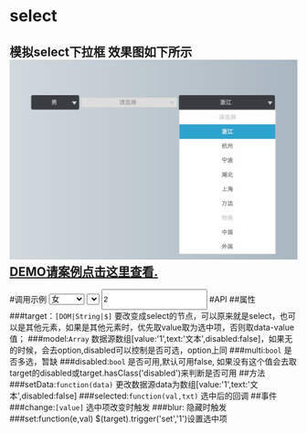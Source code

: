 # select
模拟select下拉框
效果图如下所示
![select](example/selectpick.png)
**[DEMO请案例点击这里查看.](http://www.lovewebgames.com/jsmodule/select.html "select demo")**
----------
#调用示例
	<select name="select" id="select">
		<option value="-1">请选择</option>
		<option value="1">男</option>
		<option value="0" selected="true">女</option>
		<option value="10" disabled="true">"'人妖</option>
	</select>
	<select id="select2"></select>
	<input type="text" id="select3" style="height:30px;" value="2">
	<a id="select4" data-value="1"></a>
	<script type="text/javascript" src="../src/jquery-1.11.2.js"></script>
	<script type="text/javascript" src="../src/select.js"></script>
	<script>
	var select = new Select();
	select.init({
		target: '#select'
	});
	$('#select2').Select({
		width:100,
		model: [{
			text: "请选择",
			value: "1"
		}]
	});
	var model=[{
			text: "浙江浙江浙江浙江浙江",
			value: "1"
		},{
			text: "杭州",
			value: "2"
		},{
			text: "宁波",
			value: "3"
		},{
			text: "湖北",
			value: "4"
		},{
			text: "上海",
			value: "5"
		},{
			text: "万达",
			value: "6"
		},{
			text: "物美",
			value: "7",
			disabled:true
		},{
			text: "中国",
			value: "8"
		},{
			text: "外国",
			value: "9"
		}];
	$('#select3').change(function(){
		console.log('选中个：'+$(this).val())//或者selected
	}).Select({
		width:100,
		maxHeight:300,
		maxWidth:'auto',
		model: model
	});
	var sel=$('#select4').Select({
		width:100,
		height:24
		})[0];
	setTimeout(function(){
		sel.setData(model);//动态更改数据源
	},2000);
	</script>
#API
##属性
###target：`[DOM|String|$]`
	要改变成select的节点，可以原来就是select，也可以是其他元素，如果是其他元素时，优先取value取为选中项，否则取data-value值；
###model:`Array`
	数据源数组[value:'1',text:'文本',disabled:false]，如果无的时候，会去option,disabled可以控制是否可选，option上同
###multi:`bool`
	是否多选，暂缺
###disabled:`bool`
	是否可用,默认可用false,
	如果没有这个值会去取target的disabled或target.hasClass('disabled')来判断是否可用
##方法
###setData:`function(data)`
	更改数据源data为数组[value:'1',text:'文本',disabled:false]
###selected:`function(val,txt)`
	选中后的回调
##事件
###change:`[value]`
	选中项改变时触发
###blur:
	隐藏时触发
###set:function(e,val)
	$(target).trigger('set','1')设置选中项
